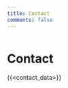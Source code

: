 ```yaml
---
title: Contact
comments: false
---
```

 <div style="margin-top: 50px;">
    <h1> Contact </h1>
  </div>

{{<contact_data>}}